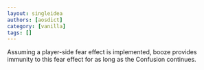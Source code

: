 ```yaml
---
layout: singleidea
authors: [aosdict]
category: [vanilla]
tags: []
---
```

Assuming a player-side fear effect is implemented, booze provides immunity to this fear effect for as long as the Confusion continues.
